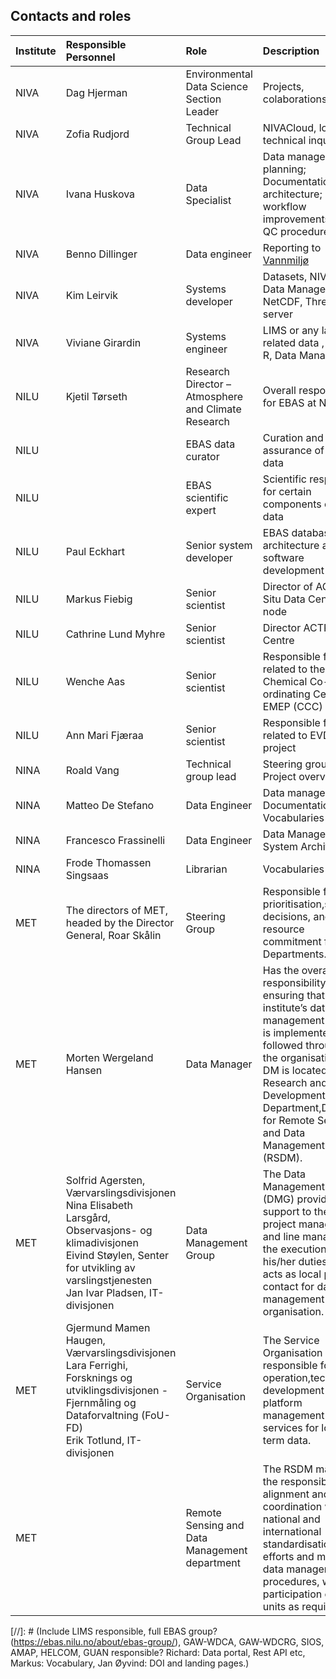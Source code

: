 ## Contacts and roles

| Institute      | Responsible Personnel                | Role                                                | Description                                                                                                | Contact                  |
|:---------------|:--------------------|:----------------------------------------------------|:---------------------------------------------------------------------------------------------------------|:-------------------------|
| NIVA           | Dag Hjerman         | Environmental Data Science Section Leader           | Projects, colaborations                                                                                  | dhj@niva.no              |
| NIVA           | Zofia Rudjord       | Technical Group Lead                                | NIVACloud, loggers, technical inquiries                                                                  | Zofia.Rudjord@niva.no    |
| NIVA           | Ivana Huskova       | Data Specialist                                     | Data management planning; Documentation and architecture; Data workflow improvements; data QC procedures | ivana.huskova@niva.no    |
| NIVA           | Benno Dillinger     | Data engineer                                       | Reporting to [Vannmiljø](https://vannmiljo.miljodirektoratet.no)                                         | benno.dillinger@niva.no  |
| NIVA           | Kim Leirvik         | Systems developer                                   | Datasets, NIVAcloud, Data Management, NetCDF, Thredds server                                             | kim.leirvik@niva.no      |
| NIVA           | Viviane Girardin    | Systems engineer                                    | LIMS or any lab-related data , Shiny, R, Data Management                                                 | viviane.girardin@niva.no |
| NILU           | Kjetil Tørseth      | Research Director – Atmosphere and Climate Research | Overall responsibility for EBAS at NILU                                                                  | kt@nilu.no               |
| NILU           |                     | EBAS data curator                                   | Curation and quality assurance of EBAS data                                                              |                          |
| NILU           |                     | EBAS scientific expert                              | Scientific responsible for certain components of EBAS data                                               |                          |
| NILU           | Paul Eckhart        | Senior system developer                             | EBAS database architecture and core software development                                                 | pe@nilu.no               |
| NILU           | Markus Fiebig       | Senior scientist                                    | Director of ACTRIS In Situ Data Centre node                                                              | mf@nilu.no               |
| NILU           | Cathrine Lund Myhre | Senior scientist                                    | Director ACTRIS Data Centre                                                                              | clm@nilu.no              |
| NILU           | Wenche Aas          | Senior scientist                                    | Responsible for work related to the Chemical Co-ordinating Centre of EMEP (CCC)                          | wa@nilu.no               |
| NILU           | Ann Mari Fjæraa     | Senior scientist                                    | Responsible for work related to EVDC project                                                             | amf@nilu.no              |
| NINA| Roald Vang          | Technical group lead| Steering group, Project overview                                                                         | roald.vang@nina.no|                          |
| NINA           | Matteo De Stefano   | Data Engineer                                       | Data management, Documentation, Vocabularies                                                             | matteo.destefano@nina.no |
|NINA| Francesco Frassinelli|Data Engineer| Data Management, System Architecture                                                                     |francesco.frassinelli@nina.no|
|NINA|Frode Thomassen Singsaas|Librarian| Vocabularies                                                                                             |frode.singsaas@nina.no|
MET|The directors of MET, headed by the Director General,  Roar Skålin|Steering Group|Responsible for prioritisation,strategic decisions, and resource commitment from the Departments.         |roars@met.no| 
|MET|Morten Wergeland Hansen|Data Manager|Has the overall responsibility for ensuring that the institute’s data management regime is implemented and followed throughout the organisation. The DM is located in the Research and Development Department,Division for Remote Sensing and Data Management (RSDM).    |mortenwh@met.no|
|MET|Solfrid Agersten, Værvarslingsdivisjonen<br> Nina Elisabeth Larsgård, Observasjons- og klimadivisjonen<br> Eivind Støylen, Senter for utvikling av varslingstjenesten<br> Jan Ivar Pladsen, IT-divisjonen|Data Management Group|The Data Management Group (DMG) provides support to the DM, project managers and line managers for the execution of his/her duties and acts as local points of contact for data management in the organisation.  |solfrida@met.no<br> ninael@met.no<br> eivinds@met.no<br> janip@met.no |
|MET|Gjermund Mamen Haugen, Værvarslingsdivisjonen <br> Lara Ferrighi, Forsknings og utviklingsdivisjonen - Fjernmåling og Dataforvaltning (FoU-FD) <br> Erik Totlund, IT-divisjonen| Service Organisation|The Service Organisation (SO) is responsible for operation,technical development and platform management of the services for long-term data. |gjermundmh@met.no<br> laraf@met.no<br> erikt@met.no|
|MET|| Remote Sensing and Data Management department |The RSDM maintains the responsibility for alignment and coordination with national and international standardisation efforts and modern data management procedures, with participation of other units as required. ||

[//]: # (Include LIMS responsible, full EBAS group? (https://ebas.nilu.no/about/ebas-group/), GAW-WDCA, GAW-WDCRG, SIOS, AMAP, HELCOM, GUAN responsible? Richard: Data portal, Rest API etc, Markus: Vocabulary, Jan Øyvind: DOI and landing pages.)


